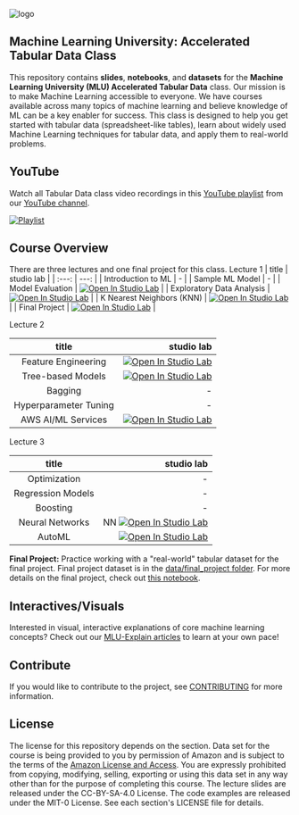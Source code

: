 ![logo](data/MLU_Logo.png)
## Machine Learning University: Accelerated Tabular Data Class
This repository contains __slides__, __notebooks__, and __datasets__ for the __Machine Learning University (MLU) Accelerated Tabular Data__ class. Our mission is to make Machine Learning accessible to everyone. We have courses available across many topics of machine learning and believe knowledge of ML can be a key enabler for success. This class is designed to help you get started with tabular data (spreadsheet-like tables), learn about widely used Machine Learning techniques for tabular data, and apply them to real-world problems.

## YouTube
Watch all Tabular Data class video recordings in this [YouTube playlist](https://www.youtube.com/playlist?list=PL8P_Z6C4GcuVQZCYf_ZnMoIWLLKGx9Mi2) from our [YouTube channel](https://www.youtube.com/channel/UC12LqyqTQYbXatYS9AA7Nuw/playlists).

[![Playlist](https://img.youtube.com/vi/kj-sPC6pai4/0.jpg)](https://www.youtube.com/playlist?list=PL8P_Z6C4GcuVQZCYf_ZnMoIWLLKGx9Mi2)

## Course Overview

There are three lectures and one final project for this class.
Lecture 1
| title | studio lab |
| :---: | ---: |
| Introduction to ML | - |
| Sample ML Model | - |
| Model Evaluation | [![Open In Studio Lab](https://studiolab.sagemaker.aws/studiolab.svg)](https://studiolab.sagemaker.aws/import/github/aws-samples/aws-machine-learning-university-accelerated-tab/blob/master/notebooks/MLA-TAB-DAY1-MODEL.ipynb) |
| Exploratory Data Analysis | [![Open In Studio Lab](https://studiolab.sagemaker.aws/studiolab.svg)](https://studiolab.sagemaker.aws/import/github/aws-samples/aws-machine-learning-university-accelerated-tab/blob/master/notebooks/MLA-TAB-DAY1-EDA.ipynb) |
| K Nearest Neighbors (KNN) | [![Open In Studio Lab](https://studiolab.sagemaker.aws/studiolab.svg)](https://studiolab.sagemaker.aws/import/github/aws-samples/aws-machine-learning-university-accelerated-tab/blob/master/notebooks/MLA-TAB-DAY1-KNN.ipynb) |
| Final Project | [![Open In Studio Lab](https://studiolab.sagemaker.aws/studiolab.svg)](https://studiolab.sagemaker.aws/import/github/aws-samples/aws-machine-learning-university-accelerated-tab/blob/master/notebooks/MLA-TAB-DAY1-FINAL.ipynb) |

Lecture 2

| title | studio lab |
| :---: | ---: |
|Feature Engineering | [![Open In Studio Lab](https://studiolab.sagemaker.aws/studiolab.svg)](https://studiolab.sagemaker.aws/import/github/aws-samples/aws-machine-learning-university-accelerated-tab/blob/master/notebooks/MLA-TAB-DAY2-TEXT-PROCESS.ipynb) |
| Tree-based Models | [![Open In Studio Lab](https://studiolab.sagemaker.aws/studiolab.svg)](https://studiolab.sagemaker.aws/import/github/aws-samples/aws-machine-learning-university-accelerated-tab/blob/master/notebooks/MLA-TAB-DAY2-TREE.ipynb) |
| Bagging | - |
| Hyperparameter Tuning | - |
| AWS AI/ML Services |[![Open In Studio Lab](https://studiolab.sagemaker.aws/studiolab.svg)](https://studiolab.sagemaker.aws/import/github/aws-samples/aws-machine-learning-university-accelerated-tab/blob/master/notebooks/MLA-TAB-DAY2-SAGEMAKER.ipynb)  |

Lecture 3 

| title | studio lab |
| :---: | ---: |
| Optimization | - |
| Regression Models | - |
| Boosting | - |
| Neural Networks |NN [![Open In Studio Lab](https://studiolab.sagemaker.aws/studiolab.svg)](https://studiolab.sagemaker.aws/import/github/aws-samples/aws-machine-learning-university-accelerated-tab/blob/master/notebooks/MLA-TAB-DAY3-NN.ipynb) |
| AutoML |[![Open In Studio Lab](https://studiolab.sagemaker.aws/studiolab.svg)](https://studiolab.sagemaker.aws/import/github/aws-samples/aws-machine-learning-university-accelerated-tab/blob/master/notebooks/MLA-TAB-DAY3-AUTOML.ipynb) |


**Final Project:** Practice working with a "real-world" tabular dataset for the final project. Final project dataset is in the [data/final_project folder](https://github.com/aws-samples/aws-machine-learning-university-accelerated-tab/tree/master/data/final_project). For more details on the final project, check out [this notebook](https://github.com/aws-samples/aws-machine-learning-university-accelerated-tab/blob/master/notebooks/MLA-TAB-DAY1-FINAL.ipynb).

## Interactives/Visuals
Interested in visual, interactive explanations of core machine learning concepts? Check out our [MLU-Explain articles](https://mlu-explain.github.io/) to learn at your own pace! 

## Contribute
If you would like to contribute to the project, see [CONTRIBUTING](CONTRIBUTING.md) for more information.

## License
The license for this repository depends on the section.  Data set for the course is being provided to you by permission of Amazon and is subject to the terms of the [Amazon License and Access](https://www.amazon.com/gp/help/customer/display.html?nodeId=201909000). You are expressly prohibited from copying, modifying, selling, exporting or using this data set in any way other than for the purpose of completing this course. The lecture slides are released under the CC-BY-SA-4.0 License.  The code examples are released under the MIT-0 License. See each section's LICENSE file for details.
